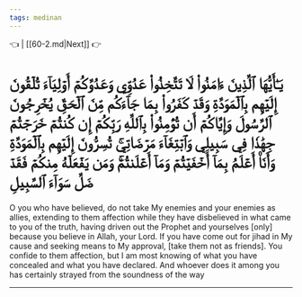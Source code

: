 ```yaml
---
tags: medinan
---
```


👈  | [[60-2.md|Next]] 👉

# يَـٰٓأَيُّهَا ٱلَّذِينَ ءَامَنُواْ لَا تَتَّخِذُواْ عَدُوِّي وَعَدُوَّكُمۡ أَوۡلِيَآءَ تُلۡقُونَ إِلَيۡهِم بِٱلۡمَوَدَّةِ وَقَدۡ كَفَرُواْ بِمَا جَآءَكُم مِّنَ ٱلۡحَقِّ يُخۡرِجُونَ ٱلرَّسُولَ وَإِيَّاكُمۡ أَن تُؤۡمِنُواْ بِٱللَّهِ رَبِّكُمۡ إِن كُنتُمۡ خَرَجۡتُمۡ جِهَٰدٗا فِي سَبِيلِي وَٱبۡتِغَآءَ مَرۡضَاتِيۚ تُسِرُّونَ إِلَيۡهِم بِٱلۡمَوَدَّةِ وَأَنَا۠ أَعۡلَمُ بِمَآ أَخۡفَيۡتُمۡ وَمَآ أَعۡلَنتُمۡۚ وَمَن يَفۡعَلۡهُ مِنكُمۡ فَقَدۡ ضَلَّ سَوَآءَ ٱلسَّبِيلِ

O you who have believed, do not take My enemies and your enemies as allies, extending to them affection while they have disbelieved in what came to you of the truth, having driven out the Prophet and yourselves [only] because you believe in Allah, your Lord. If you have come out for jihad in My cause and seeking means to My approval, [take them not as friends]. You confide to them affection, but I am most knowing of what you have concealed and what you have declared. And whoever does it among you has certainly strayed from the soundness of the way

---

